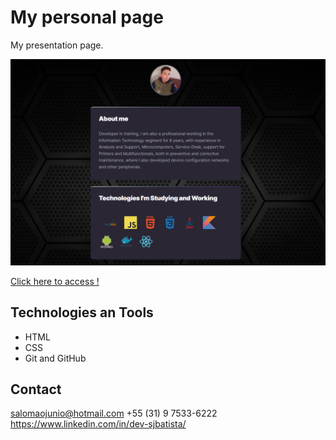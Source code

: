 # My personal page

My presentation page.

![preview](./.github/preview.png)

[Click here to access !](https://sjbatista.github.io/my_page/)

## Technologies an Tools

- HTML
- CSS
- Git and GitHub

## Contact

salomaojunio@hotmail.com
+55 (31) 9 7533-6222
https://www.linkedin.com/in/dev-sjbatista/

